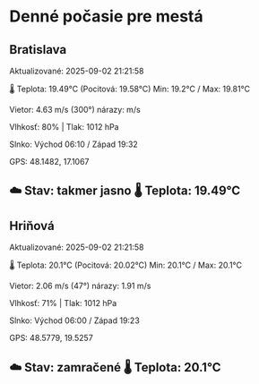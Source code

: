 ﻿# Denné počasie pre mestá

## Bratislava
Aktualizované: 2025-09-02 21:21:58

🌡️ Teplota: 19.49°C 
(Pocitová: 19.58°C)
Min: 19.2°C / Max: 19.81°C

Vietor: 4.63 m/s    (300°) 
nárazy:  m/s

Vlhkosť: 80% | Tlak: 1012 hPa

Slnko: Východ 06:10 / Západ 19:32

GPS: 48.1482, 17.1067

☁️ Stav: takmer jasno        🌡️ Teplota: 19.49°C
---

## Hriňová
Aktualizované: 2025-09-02 21:21:58

🌡️ Teplota: 20.1°C 
(Pocitová: 20.02°C)
Min: 20.1°C / Max: 20.1°C

Vietor: 2.06 m/s (47°)
nárazy: 1.91 m/s

Vlhkosť: 71% | Tlak: 1012 hPa

Slnko: Východ 06:00 / Západ 19:23

GPS: 48.5779, 19.5257

☁️ Stav: zamračené        🌡️ Teplota: 20.1°C
---
